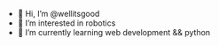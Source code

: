- 👋 Hi, I’m @wellitsgood
- 👀 I’m interested in robotics
- 🌱 I’m currently learning web development && python

<!---
wellitsgood/wellitsgood is a ✨ special ✨ repository because its `README.md` (this file) appears on your GitHub profile.
You can click the Preview link to take a look at your changes.
--->
